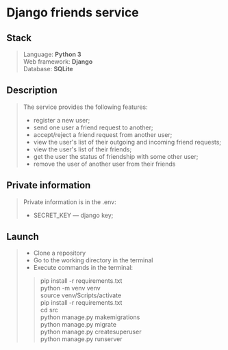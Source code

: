 # Django friends service


## Stack

>Language: __Python 3__<br>
Web framework: __Django__<br>
Database: __SQLite__<br>



## Description

>The service provides the following features:
>- register a new user;
>- send one user a friend request to another;
>- accept/reject a friend request from another user;
>- view the user's list of their outgoing and incoming friend requests;
>- view the user's list of their friends;
>- get the user the status of friendship with some other user;
>- remove the user of another user from their friends


## Private information

>Private information is in the .env:<br>
>- SECRET_KEY — django key;<br>


## Launch

>- Clone a repository<br>
>- Go to the working directory in the terminal <br>
>- Execute commands in the terminal:<br>
>>pip install -r requirements.txt<br>
python -m venv venv<br>
source venv/Scripts/activate<br>
pip install -r requirements.txt<br>
cd src<br>
python manage.py makemigrations<br>
python manage.py migrate<br>
python manage.py createsuperuser<br>
python manage.py runserver<br>